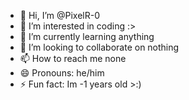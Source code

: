 - 👋 Hi, I’m @PixelR-0
- 👀 I’m interested in coding :>
- 🌱 I’m currently learning anything
- 💞️ I’m looking to collaborate on nothing
- 📫 How to reach me none
- 😄 Pronouns: he/him
- ⚡ Fun fact: Im -1 years old >:)

<!---
PixelR-0/PixelR-0 is a ✨ special ✨ repository because its `README.md` (this file) appears on your GitHub profile.
You can click the Preview link to take a look at your changes.
--->
